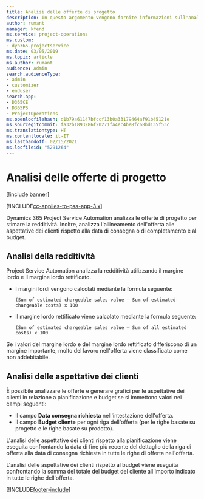 ```yaml
---
title: Analisi delle offerte di progetto
description: In questo argomento vengono fornite informazioni sull'analisi delle offerte di progetto.
author: rumant
manager: kfend
ms.service: project-operations
ms.custom:
- dyn365-projectservice
ms.date: 03/05/2019
ms.topic: article
ms.author: rumant
audience: Admin
search.audienceType:
- admin
- customizer
- enduser
search.app:
- D365CE
- D365PS
- ProjectOperations
ms.openlocfilehash: d1b79a61147bfccf13b0a33179464af91b45121e
ms.sourcegitcommit: fa32b1893286f20271fa4ec4be8fc68bd135f53c
ms.translationtype: HT
ms.contentlocale: it-IT
ms.lasthandoff: 02/15/2021
ms.locfileid: "5291264"
---
```

# <a name="analysis-of-project-quotes"></a>Analisi delle offerte di progetto

[!include [banner](../includes/psa-now-project-operations.md)]

[!INCLUDE[cc-applies-to-psa-app-3.x](../includes/cc-applies-to-psa-app-3x.md)]

Dynamics 365 Project Service Automation analizza le offerte di progetto per stimare la redditività. Inoltre, analizza l'allineamento dell'offerta alle aspettative dei clienti rispetto alla data di consegna o di completamento e al budget.

## <a name="profitability-analysis"></a>Analisi della redditività

Project Service Automation analizza la redditività utilizzando il margine lordo e il margine lordo rettificato.

- I margini lordi vengono calcolati mediante la formula seguente:

  `
    (Sum of estimated chargeable sales value – Sum of estimated chargeable costs) x 100
  `
- Il margine lordo rettificato viene calcolato mediante la formula seguente:

  `
    (Sum of estimated chargeable sales value – Sum of all estimated costs) x 100
  `

Se i valori del margine lordo e del margine lordo rettificato differiscono di un margine importante, molto del lavoro nell'offerta viene classificato come non addebitabile.

## <a name="analysis-of-customer-expectations"></a>Analisi delle aspettative dei clienti

È possibile analizzare le offerte e generare grafici per le aspettative dei clienti in relazione a pianificazione e budget se si immettono valori nei campi seguenti:

- Il campo **Data consegna richiesta** nell'intestazione dell'offerta.
- Il campo **Budget cliente** per ogni riga dell'offerta (per le righe basate su progetto e le righe basate su prodotto).

L'analisi delle aspettative dei clienti rispetto alla pianificazione viene eseguita confrontando la data di fine più recente del dettaglio della riga di offerta alla data di consegna richiesta in tutte le righe di offerta nell'offerta.

L'analisi delle aspettative dei clienti rispetto al budget viene eseguita confrontando la somma del totale del budget del cliente all'importo indicato in tutte le righe dell'offerta.


[!INCLUDE[footer-include](../includes/footer-banner.md)]